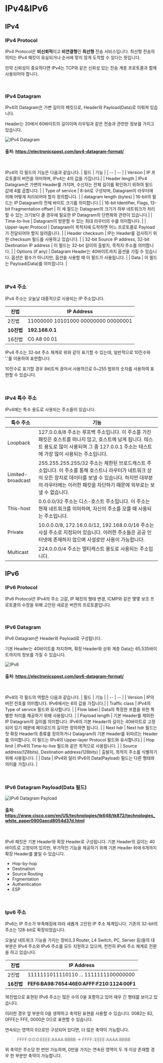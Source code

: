 # IPv4&IPv6

## IPv4

### IPv4 Protocol

IPv4 Protocol은 **비신뢰적**이고 **비연결형**인 **최선형** 전송 서비스입니다. 최선형 전송의 의미는 IPv4 패킷이 유실되거나 순서에 맞지 않게 도착할 수 있다는 뜻입니다.

만약 신뢰성이 중요하다면 IPv4는 TCP와 같은 신뢰성 있는 전송 계층 프로토콜과 함께 사용되어야 합니다.

<br/>

### IPv4 Datagram

IPv4의 Datagram은 가변 길이의 패킷으로, Header와 Payload(Data)로 이뤄져 있습니다.

Header는 20에서 60바이트의 길이이며 라우팅과 같은 전송과 관련한 정보를 가지고 있습니다.

![IPv4 Datagram](./img/IPv4_Datagram.png)

#### 출처: https://electronicspost.com/ipv4-datagram-format/

<br/>

IPv4의 각 필드의 기능은 다음과 같습니다.
| 필드 | 기능 |
| -- | -- |
| Version | IP 프로토콜의 버전을 의미하며, IPv4는 4의 값을 가집니다.|
| Header length | IPv4 Datagram은 가변의 Header를 가지며, 수신자는 전체 길이를 확인하기 위하여 필드 값에 4를 곱합니다. |
| Type of service | 8-bit로 구성되며, Datagram이 라우터에 의해 어떻게 처리되어야 할지 정의합니다. |
| datagram length (bytes) | 16-bit의 필드는 IP Datagram의 전체 바이트 크기를 의미합니다.|
| 16-bit Identifier, Flags, 13-bit Fragmentation offset | 이 세 필드는 Datagram의 크기가 하부 네트워크가 처리할 수 있는 크기보다 클 경우에 필요한 IP Datagram의 단편화와 관련이 있습니다.|
| Time-to-live | Datagram이 방문할 수 있는 최대 라우터의 수를 의미합니다. |
| Upper-layer Protocol | Datagram이 목적지에 도착하면 어느 프로토콜로 Payload가 전달되어야 할지 알려줍니다. |
| Header checksum | IP는 Header를 검사하기 위한 checksum 필드를 사용하고 있습니다. |
| 32-bit Source IP address, 32-bit Destination IP address | 이 필드는 32-bit 길이의 출발지, 목적지 주소를 의미합니다. |
| Options (if any) | Datagram Header는 40바이트까지 옵션을 가질 수 있습니다. 옵션은 필수가 아니지만, 옵션을 사용할 때 이 필드가 사용됩니다. |
| Data | 이 필드는 Payload(Data)를 의미힙니다. |

<br/>

### IPv4 주소

IPv4 주소는 오늘날 대중적으로 사용되는 IP 주소입니다.

| 진법       | IP Address                          |
| ---------- | ----------------------------------- |
| 2진법      | 11000000 10101000 00000000 00000001 |
| **10진법** | **192.168.0.1**                     |
| 16진법     | C0 A8 00 01                         |

IPv4 주소는 32-bit 주소 체계로 위와 같이 표기할 수 있는데, 일반적으로 10진수와 '.'를 이용하여 표현합니다.

10진수로 표기할 경우 8비트씩 끊어서 사용하므로 0~255 범위의 숫자를 사용하여 표현할 수 있습니다.

<br/>

### IPv4 특수 주소

IPv4에는 특수 용도로 사용되는 주소들이 있습니다.

| 특수 주소         | 기능                                                                                                                                                                                                                                |
| ----------------- | ----------------------------------------------------------------------------------------------------------------------------------------------------------------------------------------------------------------------------------- |
| Loopback          | 127.0.0.8/8 주소는 루프백 주소입니다. 이 주소를 가진 패킷은 호스트를 떠나지 않고, 호스트에 남게 됩니다. 테스트 용도로 많이 사용되며 그 중 127.0.0.1 주소는 테스트에 가장 많이 사용되는 주소입니다.                                  |
| Limited-broadcast | 255.255.255.255/32 주소는 제한된 브로드캐스트 주소입니다. 이 주소를 통해 호스트나 라우터가 네트워크 상의 모든 장치로 데이터를 보낼 수 있습니다. 하지만 대부분의 라우터에는 이러한 패킷을 차단하기 때문에 외부로는 보낼 수 없습니다. |
| This-host         | 0.0.0.0/32 주소는 디스-호스트 주소입니다. 이 주소는 현재 네트워크를 의미하며, 자신의 주소를 모를 때 사용되는 주소입니다.                                                                                                            |
| Private           | 10.0.0.0/8, 172.16.0.0/12, 192.168.0.0/16 주소는 사설 주소로 지정되어 있습니다. 이러한 주소들은 공공 인터넷에 존재하지 않으며 사설로만 사용이 가능합니다.                                                                           |
| Multicast         | 224.0.0.0/4 주소는 멀티캐스트 용도로 사용되는 주소입니다.                                                                                                                                                                           |

## IPv6

### IPv6 Protocol

IPv6 Protocol은 IPv4의 주소 고갈, IP 패킷의 형태 변경, ICMP와 같은 몇몇 보조 프로토콜의 수정을 위해 고안된 새로운 버전의 프로토콜입니다.

<br/>

### IPv6 Datagram

IPv6 Datagram은 Header와 Payload로 구성됩니다.

기본 Header는 40바이트를 차지하며, 확장 Header와 상위 계층 Data는 65,535바이트까지의 정보를 가질 수 있습니다.

![IPv6](./img/IPv6_Datagram.png)

#### 출처: https://electronicspost.com/ipv6-datagram-format/

<br/>

IPv4의 각 필드의 역할은 다음과 같습니다.
| 필드 | 기능 |
| -- | -- |
| Version | IP의 버전 전호를 의미합니다. IPv6에서는 6의 값을 가집니다.|
| Traffic class | IPv4의 Type of service 필드와 유사합니다. |
| Flow label | Data의 특정한 프름을 위한 특별한 처리를 제공하기 위해 사용됩니다. |
| Payload length | 기본 Header를 제외한 IP Datagram의 길이를 의미합니다. IPv6의 기본 Header의 길이는 40바이트로 고정되어 있기 때문에 페이로드의 길이만 정의하면 됩니다. |
| Next hdr | Next hdr 필드는 첫 확장 Header의 종류를 정의하거나 Datagram의 기본 Header를 뒤따르는 Header를 의미합니다. 이 필드는 IPv4의 Upper-layer Protocol 필드와 유사합니다.|
| Hop limit | IPv4의 Time-to-live 필드와 같은 목적으로 사용됩니다. |
| Source address(128bits), Destination address(128bits) | 출발지, 목적지 주소를 식별하기 위해 사용됩니다. |
| Data | IPv4와 달리 IPv6의 Data(Payload) 필드는 다른 형태와 의미를 가집니다. |

<br/>

### IPv6 Datagram Payload(Data 필드)

![IPv6 Datagram Payload](./img/IPv6_Datagram_Payload.png)

#### 출처: https://www.cisco.com/en/US/technologies/tk648/tk872/technologies_white_paper0900aecd8054d37d.html

<br/>

IPv6 패킷은 기본 Header와 확장 Header로 구성됩니다. 기본 Header의 길이는 40바이트로 고정되어 있지만, 부가적인 기능을 제공하기 위해 기본 Header 뒤에 6개까지 확장 Header를 붙일 수 있습니다.

- Hop-by-hop
- Destination
- Source Routing
- Frgmentation
- Authentication
- ESP

<br/>

### Ipv6 주소

IPv6는 IP 주소가 부족해짐에 따라 새롭게 고안된 IP 주소 체계입니다. 기존의 32-bit의 주소는 128-bit로 확장되었습니다.

오늘날 네트워크 기능을 가지는 장비(L3 Router, L4 Switch, PC, Server 등)들의 대부분은 IPv4 주소와 IPv6 주소를 모두 지원하고 있으며, 천천히 IPv6 주소 체계로 전환을 하고 있습니다.

| 진법       | IP Address                                  |
| ---------- | ------------------------------------------- |
| 2진법      | 1111111011110110 ... 1111111100000000       |
| **16진법** | **FEF6:BA98:7654:46E0:AFFF:F210:1124:00F1** |

16진법으로 표현된 IPv6 주소는 많은 수의 0을 포함하고 있어 매우 긴 형태를 보이고 있습니다.

이러한 경우 앞 부분의 0을 생략하고 축약된 표현을 사용할 수 있습니다. 0082는 82, 0FFE는 FFE, 0000은 0으로 표현할 수 있습니다.

연속되는 영역이 0으로만 구성되어 있다면, 더 많은 축약이 가능합니다.

> FFFF:0:0:0:EEEE:AAAA:BBBB -> FFFF::EEEE:AAAA:BBBB

위 축약은 주소당 한 번만 가능하며, 0만을 가지는 연속된 영역이 두 개 이상 존재할 경우 한 부분만 축약이 가능합니다.
